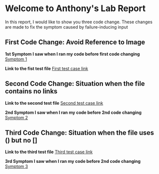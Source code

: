 # Welcome to Anthony's Lab Report

In this report, I would like to show you three code change.
These changes are made to fix the symptom caused by failure-inducing input

## First Code Change: Avoid Reference to Image

**1st Symptom I saw when I ran my code before first code changing**
[Symptom 1](Symptom-1.png)

**Link to the fist test file**
[First test case link](https://github.com/Ayditore/markdown-parser/blob/main/test-file-4.md)

## Second Code Change: Situation when the file contains no links

**Link to the second test file**
[Second test case link](https://github.com/Ayditore/markdown-parser/blob/main/test-file-2.md)

**2nd Symptom I saw when I ran my code before 2nd code changing**
[Symptom 2](Symptom-2.png)

## Third Code Change: Situation when the file uses () but no []

**Link to the third test file**
[Third test case link](https://github.com/Ayditore/markdown-parser/blob/main/test-file-3.md)

**3rd Symptom I saw when I ran my code before 2nd code changing**
[Symptom 3](Symptom-3.png)
